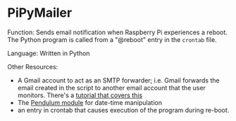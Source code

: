 # PiPyMailer

Function: Sends email notification when Raspberry Pi experiences a reboot. The Python program is called from a "@reboot" entry in the `crontab` file.

Language: Written in Python

Other Resources: 

* A Gmail account to act as an SMTP forwarder; i.e. Gmail forwards the email created in the script to another email account that the user monitors. There's a [tutorial that covers this](http://naelshiab.com/tutorial-send-email-python/)
* The [Pendulum module](https://pendulum.eustace.io/docs/#installation) for date-time manipulation 
* an entry in crontab that causes execution of the program during re-boot.


